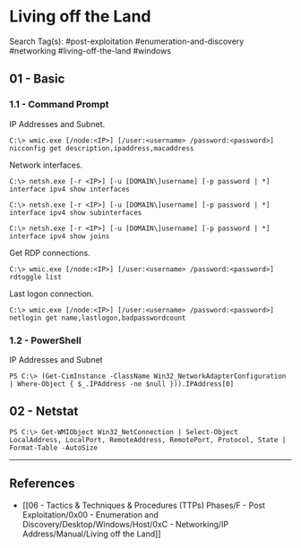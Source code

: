 # Living off the Land

Search Tag(s): #post-exploitation #enumeration-and-discovery #networking #living-off-the-land #windows

## 01 - Basic

### 1.1 - Command Prompt

IP Addresses and Subnet.

```
C:\> wmic.exe [/node:<IP>] [/user:<username> /password:<password>] nicconfig get description,ipaddress,macaddress
```

Network interfaces.

```
C:\> netsh.exe [-r <IP>] [-u [DOMAIN\]username] [-p password | *] interface ipv4 show interfaces

C:\> netsh.exe [-r <IP>] [-u [DOMAIN\]username] [-p password | *] interface ipv4 show subinterfaces

C:\> netsh.exe [-r <IP>] [-u [DOMAIN\]username] [-p password | *] interface ipv4 show joins
```

Get RDP connections.

```
C:\> wmic.exe [/node:<IP>] [/user:<username> /password:<password>] rdtoggle list
```

Last logon connection.

```
C:\> wmic.exe [/node:<IP>] [/user:<username> /password:<password>] netlogin get name,lastlogon,badpasswordcount
```

### 1.2 - PowerShell

IP Addresses and Subnet

```
PS C:\> (Get-CimInstance -ClassName Win32_NetworkAdapterConfiguration | Where-Object { $_.IPAddress -ne $null })).IPAddress[0]
```

## 02 - Netstat

```
PS C:\> Get-WMIObject Win32_NetConnection | Select-Object LocalAddress, LocalPort, RemoteAddress, RemotePort, Protocol, State | Format-Table -AutoSize
```

---
## References

- [[06 - Tactics & Techniques & Procedures (TTPs) Phases/F - Post Exploitation/0x00 - Enumeration and Discovery/Desktop/Windows/Host/0xC - Networking/IP Address/Manual/Living off the Land]]